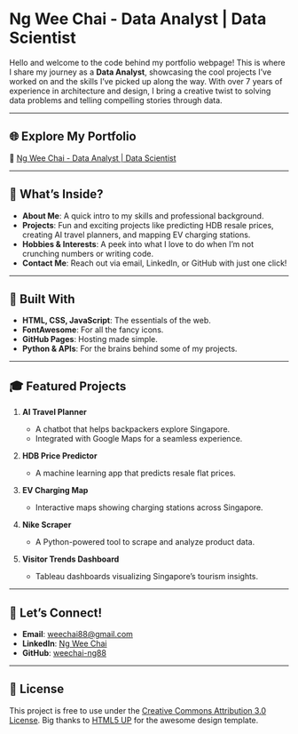 # Ng Wee Chai - Data Analyst | Data Scientist

Hello and welcome to the code behind my portfolio webpage! This is where I share my journey as a **Data Analyst**, showcasing the cool projects I’ve worked on and the skills I’ve picked up along the way. With over 7 years of experience in architecture and design, I bring a creative twist to solving data problems and telling compelling stories through data.

---

## 🌐 Explore My Portfolio

🔗 [Ng Wee Chai - Data Analyst | Data Scientist](https://weechai-ng88.github.io/)

---

## 📝 What’s Inside?

- **About Me**: A quick intro to my skills and professional background.
- **Projects**: Fun and exciting projects like predicting HDB resale prices, creating AI travel planners, and mapping EV charging stations.
- **Hobbies & Interests**: A peek into what I love to do when I’m not crunching numbers or writing code.
- **Contact Me**: Reach out via email, LinkedIn, or GitHub with just one click!

---

## 🚀 Built With

- **HTML, CSS, JavaScript**: The essentials of the web.
- **FontAwesome**: For all the fancy icons.
- **GitHub Pages**: Hosting made simple.
- **Python & APIs**: For the brains behind some of my projects.

---

## 🎓 Featured Projects

1. **AI Travel Planner**  
   - A chatbot that helps backpackers explore Singapore.
   - Integrated with Google Maps for a seamless experience.

2. **HDB Price Predictor**  
   - A machine learning app that predicts resale flat prices.

3. **EV Charging Map**  
   - Interactive maps showing charging stations across Singapore.

4. **Nike Scraper**  
   - A Python-powered tool to scrape and analyze product data.

5. **Visitor Trends Dashboard**  
   - Tableau dashboards visualizing Singapore’s tourism insights.

---

## 🤝 Let’s Connect!

- **Email**: [weechai88@gmail.com](mailto:weechai88@gmail.com)  
- **LinkedIn**: [Ng Wee Chai](https://www.linkedin.com/in/wee-chai-ng/)  
- **GitHub**: [weechai-ng88](https://github.com/weechai-ng88)  

---

## 📝 License

This project is free to use under the [Creative Commons Attribution 3.0 License](https://html5up.net/license). Big thanks to [HTML5 UP](https://html5up.net) for the awesome design template.
